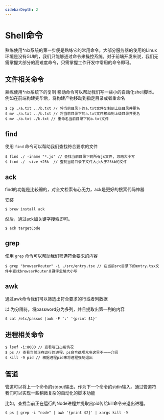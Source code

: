 ```yaml
---
sidebarDepth: 2
---
```


# Shell命令

熟练使用*nix系统的第一步便是熟练它的常用命令，大部分服务器的使用的Linux环境是没有GUI的，我们只能够通过命令来操控系统。对于前端开发来说，我们无需掌握大部分的高难度命令，只需掌握工作开发中常用的命令即可。

## 文件相关命令

熟练使用*nix系统下的复制 移动命令可以帮助我们写一些小的自动化shell脚本。例如在前端构建完毕后，将构建产物移动到指定目录或者重命名

```
$ cp ./a.txt ../b.txt // 将当前目录下的a.txt文件复制到上级目录并更名
$ mv ./a.txt ../b.txt // 将当前目录下的a.txt文件移动到上级目录并更名
$ mv ./a.txt ./b.txt // 重命名当前目录下的a.txt文件
```

## find

使用 `find` 命令可以帮助我们查找符合要求的文件

```
$ find ./ -iname "*.js" // 查找当前目录下的所有js文件, 忽略大小写
$ find ./ -size +25k  // 查找当前目录下文件大小大于25kb的文件
```

## ack

find的功能是比较弱的，对全文检索有心无力，ack是更好的搜索代码神器

安装

```
$ brew install ack 
```

然后，通过ack加关键字搜索即可。

```
$ ack targetCode
```

## grep

使用 `grep` 命令可以帮助我们筛选符合要求的内容

```
$ grep "browserRouter" -i ./src/entry.tsx // 在当前src目录下的entry.tsx文件中查找browserRouter关键字忽略大小写
```

## awk 

通过awk命令我们可以筛选出符合要求的行或者列数据  

以:为分隔符，将password分为多列，并且提取出第一列的内容

```
$ cat /etc/passwd |awk -F ':' '{print $1}'
```

## 进程相关命令

```
$ lsof -i:8000 // 查看端口占用情况
$ ps // 查看当前正在运行的进程，ps命令选项众多这里不一一介绍
$ kill -9 pid // 根据进程pid来将进程强制退出
```

## 管道

管道可以将上一个命令的stdout输出，作为下一个命令的stdin输入。通过管道符我们可以实现一些稍微复杂的自动化的脚本功能

比如，查找当前正在运行的Node进程并提取出pid传给kill命令来退出进程。

```
$ ps | grep -i "node" | awk '{print $2}' | xargs kill -9 
```
